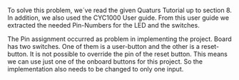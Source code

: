 
To solve this problem, we´ve read the given Quaturs Tutorial up to section 8. In addition, we also used the CYC1000 User guide. From this user guide we extracted the needed Pin-Numbers for the LED and the switches.

The Pin assignment occurred as problem in implementing the project. Board has two switches. One of them is a user-button and the other is a reset-button. It is not possible to override the pin of the reset button. This means we can use just one of the onboard buttons for this project. So the implementation also needs to be changed to only one input.